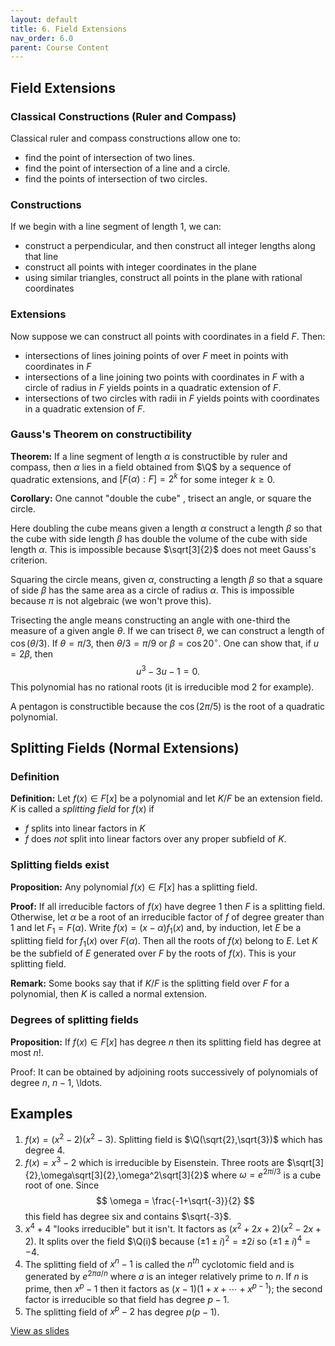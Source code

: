 ```yaml
---
layout: default
title: 6. Field Extensions
nav_order: 6.0
parent: Course Content
---
```


## Field Extensions

### Classical Constructions (Ruler and Compass)

Classical ruler and compass constructions allow one to:

- find the point of intersection of two lines.
- find the point of intersection of a line and a circle.
- find the points of intersection of two circles.

### Constructions

If we begin with a line segment of length 1, we can:

- construct a perpendicular, and then construct all integer lengths along that line
- construct all points with integer coordinates in the plane
- using similar triangles, construct all points in the plane with rational coordinates

### Extensions

Now suppose we can construct all points with coordinates in a field $F$.  Then:

- intersections of lines joining points of over $F$ meet in points with coordinates in $F$
- intersections of a line joining two points with coordinates in $F$ with a circle of radius in $F$ yields points in a quadratic extension of $F$.
- intersections of two circles with radii in $F$ yields points with coordinates in a quadratic extension of $F$.

### Gauss's Theorem on constructibility

**Theorem:** If a line segment of length $\alpha$ is constructible by ruler and compass, then $\alpha$ lies in a field obtained from $\Q$
by a sequence of quadratic extensions, and $[F(\alpha):F]=2^k$ for some integer $k\ge 0$. 

**Corollary:** One cannot "double the cube" , trisect an angle,  or square the circle.

Here doubling the cube means given a length $\alpha$ construct a length $\beta$ so that the cube with side length $\beta$ has double the volume of the
cube with side length $\alpha$.  This is impossible because $\sqrt[3]{2}$ does not meet Gauss's criterion.

Squaring the circle means, given $\alpha$,  constructing a length $\beta$ so that a square of side $\beta$ has the same area as a circle of radius $\alpha$.
This is impossible because $\pi$ is not algebraic (we won't prove this).

Trisecting the angle means constructing an angle with one-third the measure of a given angle $\theta$.  If we can trisect $\theta$, we can construct a length
of $\cos(\theta/3).$  If $\theta=\pi/3$, then $\theta/3=\pi/9$ or $\beta=\cos 20^{\circ}$.  One can show that, if $u=2\beta$, then
$$
u^3-3u-1=0.
$$
This polynomial has no rational roots (it is irreducible mod $2$ for example).

A pentagon is constructible because the $\cos(2\pi/5)$ is the root of a quadratic polynomial.  


## Splitting Fields (Normal Extensions)

### Definition

**Definition:** Let $f(x)\in F[x]$ be a polynomial and let $K/F$ be an extension field. $K$ is called a *splitting field* for $f(x)$ if

- $f$ splits into linear factors in $K$
- $f$ does *not* split into linear factors over any proper subfield of $K$.

### Splitting fields exist

**Proposition:** Any polynomial $f(x)\in F[x]$ has a splitting field. 

**Proof:** If all irreducible factors of $f(x)$ have degree 1 then $F$ is a splitting field.  Otherwise, let $\alpha$ be a root of
an irreducible factor of $f$ of degree greater than $1$ and let $F_1=F(\alpha)$.  Write $f(x)=(x-\alpha)f_1(x)$ and, by induction, let
$E$ be a splitting field for $f_1(x)$ over $F(\alpha)$. Then all the roots of $f(x)$ belong to $E$.  Let $K$ be the subfield of $E$
generated over $F$ by the roots of $f(x)$.  This is your splitting field.

**Remark:** Some books say that if $K/F$ is the splitting field over $F$ for a polynomial, then $K$ is called a normal extension.

### Degrees of splitting fields

**Proposition:** If $f(x)\in F[x]$ has degree $n$ then its splitting field has degree at most $n!$.

Proof: It can be obtained by adjoining roots successively of polynomials of degree $n$, $n-1$, \ldots.

## Examples

1. $f(x)=(x^2-2)(x^2-3).$  Splitting field is $\Q(\sqrt{2},\sqrt{3})$ which has degree 4.  
2. $f(x)=x^3-2$ which is irreducible by Eisenstein.  Three roots are $\sqrt[3]{2},\omega\sqrt[3]{2},\omega^2\sqrt[3]{2}$ where $\omega=e^{2\pi i/3}$ is a cube
root of one. Since
$$
\omega = \frac{-1+\sqrt{-3}}{2}
$$
this field has degree six and contains $\sqrt{-3}$. 
3. $x^4+4$ "looks irreducible" but it isn't.  It factors as $(x^2+2x+2)(x^2-2x+2)$.  It splits over the field $\Q(i)$ because
$(\pm 1 \pm i)^2=\pm 2i$ so $(\pm 1 \pm i)^4=-4.$ 
4. The splitting field of $x^n-1$ is called the $n^{th}$ cyclotomic field and is generated by $e^{2\pi a/n}$ where $a$ is an integer relatively prime to $n$.
If $n$ is prime, then $x^p-1$ then it factors as $(x-1)(1+x+\cdots+x^{p-1})$; the second factor is irreducible so that field has degree $p-1$.
5. The splitting field of  $x^p-2$ has degree $p(p-1)$.


<div>
<a href="slides/06-fieldextensions.html"> View as slides </a>
</div>